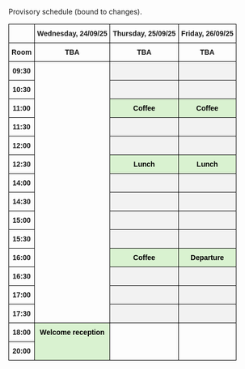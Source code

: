 
<html>

<style type="text/css">
  .page-header {
  color: white;
  text-align: center;
  background-color: white;
  background-image: url("./images/FELheader.png");
  background-repeat: no-repeat;
  background-size: cover;
  margin: 0 auto;

}
.tg  {border-collapse:collapse;border-spacing:0;}
.tg td{border-color:black;border-style:solid;border-width:1px;font-family:Arial, sans-serif;font-size:14px;
  overflow:hidden;padding:10px 5px;word-break:normal;}
.tg th{border-color:black;border-style:solid;border-width:1px;font-family:Arial, sans-serif;font-size:14px;
  font-weight:normal;overflow:hidden;padding:10px 5px;word-break:normal;}
.tg .tg-baqh{text-align:center;vertical-align:top}
.tg .tg-yhs8{background-color:#D9F2D0;font-weight:bold;text-align:center;vertical-align:top}
.tg .tg-amwm{font-weight:bold;text-align:center;vertical-align:top}
.tg .tg-mezc{color:#F00;font-weight:bold;text-align:center;vertical-align:top}
.tg .tg-yye0{background-color:#F2CEED;font-weight:bold;text-align:center;vertical-align:top}
.tg .tg-ve5o{background-color:#F2F2F2;color:#96607D;text-align:center;text-decoration:underline;vertical-align:top}
.tg .tg-fe66{background-color:#F2F2F2;text-align:center;vertical-align:top}
.tg .tg-9hzb{background-color:#FFF;font-weight:bold;text-align:center;vertical-align:top}
</style>
<body>

Provisory schedule (bound to changes).

<table class="tg"><thead>
  <tr>
    <th class="tg-baqh"> </th>
    <th class="tg-amwm">Wednesday, 24/09/25</th>
    <th class="tg-amwm">Thursday, 25/09/25</th>
    <th class="tg-amwm">Friday, 26/09/25</th>
  </tr></thead>
<tbody>
  <tr>
    <td class="tg-amwm">Room</td>
    <td class="tg-amwm">TBA</td>
    <td class="tg-amwm">TBA</td>
    <td class="tg-amwm">TBA</td>
  </tr>
  <tr>
    <td class="tg-amwm">09:30</td>
    <td class="tg-mezc" rowspan="14"> <br> <br> <br> <br><br></td>
    <td class="tg-ve5o"><!--<a target="_blank" href="https://amubox.univ-amu.fr/s/HPiniAStYFW5HL8">André Severo Pereira Gomes</a>--></td>
    <td class="tg-ve5o"><!--<span style="color:black">Gas phase</span><br><span style="color:black">(</span>Chair: Nicolas Sisourat<span style="color:black">)</span>--></td>
  </tr>
  <tr>
    <td class="tg-amwm">10:30</td>
    <td class="tg-ve5o"><!--<a target="_blank" href="https://amubox.univ-amu.fr/s/HFDX2oRLBE8GJgd">Frank Rosmej</a>--></td>
    <td class="tg-ve5o"><!--<a target="_blank" href="https://amubox.univ-amu.fr/s/HPiniAStYFW5HL8">André Severo Pereira Gomes</a>--></td>
  </tr>
  <tr>
    <td class="tg-amwm">11:00</td>
    <td class="tg-yhs8"><span style="color:black">Coffee</span><!--<a target="_blank" href="https://amubox.univ-amu.fr/s/iRfw9oYMzmnYwxF">Nicolas Sisourat</a>--></td>
    <td class="tg-yhs8"><span style="color:black">Coffee</span><!--<a target="_blank" href="https://amubox.univ-amu.fr/s/8nPQsrSRrTM8PiA">Trond Saue</a>--></td>
  </tr>
  <tr>
    <td class="tg-amwm">11:30</td>
    <td class="tg-ve5o"></td>
    <td class="tg-ve5o"></td>
  </tr>
  <tr>
    <td class="tg-amwm">12:00</td>
    <td class="tg-ve5o"><!--<a target="_blank" href="https://amubox.univ-amu.fr/s/t7zr5WDS3gpiM4B"><span style="text-decoration:underline;color:#96607D">Miquel Huix-Rotllant</span></a>--></td>
    <td class="tg-ve5o"><!--<a target="_blank" href="https://amubox.univ-amu.fr/s/bwEFfdGKiGwCAXp">Jiri Suchan</a>--></td>
  </tr>
  <tr>
    <td class="tg-amwm">12:30</td>
    <td class="tg-yhs8"><span style="color:black">Lunch</span><!--<a target="_blank" href="https://amubox.univ-amu.fr/s/so57gtJA4jKPK3y">Carlo Camilloni</a>--></td>
    <td class="tg-yhs8"><span style="color:black">Lunch</span><!--<a target="_blank" href="https://amubox.univ-amu.fr/s/GM9Pm5NF6yfR8k4">Patricia Vindel-Zandgergen</a>--></td>
  </tr>
  <tr>
    <td class="tg-amwm">14:00</td>
    <td class="tg-ve5o"><!--<a target="_blank" href="https://amubox.univ-amu.fr/s/3HsTiGN5rBFckCY">Henar Mateo de la Fuente</a>--></td>
    <td class="tg-ve5o"><!--<a target="_blank" href="https://amubox.univ-amu.fr/s/ySHk6xCSbszRazT">Martin Crhán</a>--></td>
  </tr>
  <tr>
    <td class="tg-amwm">14:30</td>
    <td class="tg-ve5o"><!--<a href="https://amubox.univ-amu.fr/s/cXmM7QxeYLHMfX5" target="_blank">Francesco Sottile</a>--></td>
    <td class="tg-ve5o"><!--<a target="_blank" href="https://amubox.univ-amu.fr/s/Noodytk8ZnNsq67">Eva Muchova</a>--></td>
  </tr>
  <tr>
    <td class="tg-amwm">15:00</td>
    <td class="tg-ve5o"><!--<a target="_blank" href="https://amubox.univ-amu.fr/s/b9SfJwftLHssXRN">Liya Gebremedhin</a>--></td>
    <td class="tg-ve5o"><!--<a target="_blank" href="https://amubox.univ-amu.fr/s/REcCcgN3MTzaqNe">Marco Ruberti</a>--></td>
  </tr>
  <tr>
    <td class="tg-amwm">15:30</td>
    <td class="tg-ve5o"><!--<a target="_blank" href="https://amubox.univ-amu.fr/s/9LWaddPry7rAwot">Artur Tamm</a>--></td>
    <td class="tg-ve5o"><!--<a target="_blank" href="https://amubox.univ-amu.fr/s/2RaKRoTYdakiCo2">Francesco Segatta</a>--></td>
  </tr>
  <tr>
    <td class="tg-amwm">16:00</td>
    <td class="tg-yhs8"><span style="color:black">Coffee</span></td>
    <td class="tg-yhs8"><span style="color:black">Departure</span></td>
  </tr>
  <tr>
    <td class="tg-amwm">16:30</td>
    <td class="tg-ve5o"><!--<a target="_blank" href="https://amubox.univ-amu.fr/s/m2zwkcRBn8MfyjF">Nanna List</a> <span style="color:black">(online)</span>--></td>
    <td class="tg-ve5o"><!--<span style="color:black">Majed Chergui</span>--></td>
  </tr>
  <tr>
    <td class="tg-amwm">17:00</td>
    <td class="tg-ve5o"><!--<a target="_blank" href="https://amubox.univ-amu.fr/s/qszK4DKayZRiA9s">David Ayuso</a>--></td>
    <td class="tg-ve5o"><!--<span style="color:black">Open discussion</span>--></td>
  </tr>
  <tr>
    <td class="tg-amwm">17:30</td>
    <td class="tg-ve5o"><!--<a target="_blank" href="https://amubox.univ-amu.fr/s/m3Yfsn37jJJNG8y">Woojin Park</a>--></td>
    <td class="tg-ve5o"></td>
  </tr>
  <tr>
    <td class="tg-amwm">18:00</td>
    <td class="tg-yhs8" rowspan="2"><span style="color:black">Welcome reception</span></td>
    <td class="tg-amwm" rowspan="2"> </td>
    <td class="tg-amwm" rowspan="2"> </td>
  </tr>
  <tr>
    <td class="tg-amwm">20:00</td>
  </tr>
</tbody></table>
  
</body>
</html>

